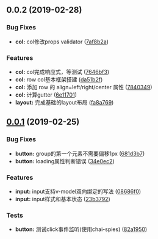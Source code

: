 ## 0.0.2 (2019-02-28)


### Bug Fixes

* **col:** col修改props validator ([7af8b2a](https://github.com/AlexZhong22c/viewz/commit/7af8b2a))


### Features

* **col:** col完成响应式，等测试 ([7646bf3](https://github.com/AlexZhong22c/viewz/commit/7646bf3))
* **col:** row col基本框架搭建 ([da51b2f](https://github.com/AlexZhong22c/viewz/commit/da51b2f))
* **col:** 添加 row 的 align=left/right/center 属性 ([7840349](https://github.com/AlexZhong22c/viewz/commit/7840349))
* **col:** 计算gutter ([6e11701](https://github.com/AlexZhong22c/viewz/commit/6e11701))
* **layout:** 完成基础的layout布局 ([fa8a769](https://github.com/AlexZhong22c/viewz/commit/fa8a769))

## [0.0.1](https://github.com/AlexZhong22c/viewz/compare/681d3b7...v0.0.1) (2019-02-25)


### Bug Fixes

* **button:** group的第一个元素不需要偏移1px ([681d3b7](https://github.com/AlexZhong22c/viewz/commit/681d3b7))
* **button:** loading属性判断错误 ([34e0ec2](https://github.com/AlexZhong22c/viewz/commit/34e0ec2))


### Features

* **input:** input支持v-model双向绑定的写法 ([08686f0](https://github.com/AlexZhong22c/viewz/commit/08686f0))
* **input:** input样式和基本状态 ([23b3792](https://github.com/AlexZhong22c/viewz/commit/23b3792))


### Tests

* **button:** 测试click事件监听(使用chai-spies) ([82a1950](https://github.com/AlexZhong22c/viewz/commit/82a1950))



